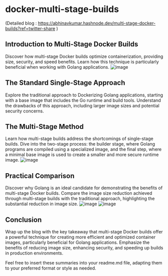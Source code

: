 # docker-multi-stage-builds

(Detailed blog : https://abhinavkumar.hashnode.dev/multi-stage-docker-builds?ref=twitter-share )

## Introduction to Multi-Stage Docker Builds
Discover how multi-stage Docker builds optimize containerization, providing size, security, and speed benefits. Learn how this technique is particularly beneficial when working with Golang applications.
![image](https://github.com/abhinav2712/docker-multi-stage-builds/assets/68495520/c0db45f3-0206-4668-881a-a6cf3806b579)

## The Standard Single-Stage Approach
Explore the traditional approach to Dockerizing Golang applications, starting with a base image that includes the Go runtime and build tools. Understand the drawbacks of this approach, including larger image sizes and potential security concerns.

## The Multi-Stage Method
Learn how multi-stage builds address the shortcomings of single-stage builds. Dive into the two-stage process: the builder stage, where Golang programs are compiled using a specialized image, and the final step, where a minimal base image is used to create a smaller and more secure runtime image.
![image](https://github.com/abhinav2712/docker-multi-stage-builds/assets/68495520/2ea84e6a-df77-4f7e-9299-4d5bf9ad3c8c)

## Practical Comparison
Discover why Golang is an ideal candidate for demonstrating the benefits of multi-stage Docker builds. Compare the image size reduction achieved through multi-stage builds with the traditional approach, highlighting the substantial reduction in image size.
![image](https://github.com/abhinav2712/docker-multi-stage-builds/assets/68495520/f68abb93-8ec9-4d45-993d-53f5fdc94700)
![image](https://github.com/abhinav2712/docker-multi-stage-builds/assets/68495520/38c0d434-6be2-418f-8905-f944994d9b4a)

## Conclusion
Wrap up the blog with the key takeaway that multi-stage Docker builds offer a powerful technique for creating more efficient and optimized container images, particularly beneficial for Golang applications. Emphasize the benefits of reducing image size, enhancing security, and speeding up builds in production environments.

Feel free to insert these summaries into your readme.md file, adapting them to your preferred format or style as needed.
